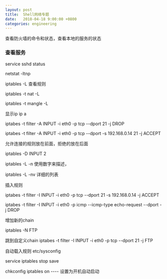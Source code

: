 ```yaml
---
layout: post
title:  Shell网络专题
date:   2018-04-18 9:00:00 +0800
categories: engineering
---
```

查看防火墙的命令和状态，查看本地的服务的状态

### 查看服务
service sshd status

netstat -ltnp

iptables -L 查看规则

iptables -t nat -L

iptables -t mangle -L

显示ip
ip a

iptabes -t filter -A INPUT -i eth0 -p tcp --dport 21 -j DROP

iptabes -t filter -A INPUT -i eth0 -p tcp --dport -s 192.168.0.14 21 -j ACCEPT

允许连接的规则放在前面，拒绝的放在后面

iptables -D INPUT 2

iptables -L -n 使用数字来描述，

iptables -L -nv 详细的列表

插入规则

iptabes -t filter -I INPUT -i eth0 -p tcp --dport 21 -s 192.168.0.14  -j ACCEPT

iptabes -t filter -I INPUT -i eth0 -p icmp --icmp-type echo-request --dport  -j DROP


增加新的chain

iptables -N FTP

跳到自定义chain
iptabes -t filter -I INPUT -i eth0 -p tcp --dport 21  -j FTP

自动载入规则
etc/sysconfig

service iptables stop save

chkconfig iptables on ---- 设置为开机自动启动
